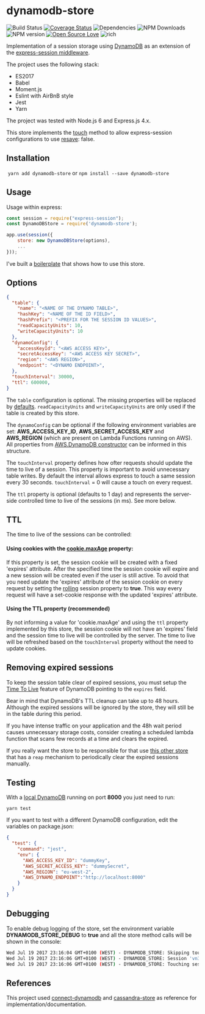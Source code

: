 dynamodb-store
===============
![Build Status](https://travis-ci.org/rafaelrpinto/dynamodb-store.svg?branch=master) [![Coverage Status](https://coveralls.io/repos/github/rafaelrpinto/dynamodb-store/badge.svg?branch=master)](https://coveralls.io/github/rafaelrpinto/dynamodb-store?branch=master) ![Dependencies](https://david-dm.org/rafaelrpinto/dynamodb-store.svg) ![NPM Downloads](https://img.shields.io/npm/dt/dynamodb-store.svg) ![NPM version](https://img.shields.io/npm/v/dynamodb-store.svg) [![Open Source Love](https://badges.frapsoft.com/os/v1/open-source.png?v=103)](https://github.com/ellerbrock/open-source-badges/) ![rich](https://img.shields.io/badge/Become%20a%20millionaire-failing-red.svg)


Implementation of a session storage using [DynamoDB](https://aws.amazon.com/dynamodb/)
as an extension of the [express-session middleware](https://github.com/expressjs/session).

The project uses the following stack:

- ES2017
- Babel
- Moment.js
- Eslint with AirBnB style
- Jest
- Yarn

The project was tested with Node.js 6 and Express.js 4.x.

This store implements the [touch](https://github.com/expressjs/session#storetouchsid-session-callback) method to allow express-session configurations to use [resave](https://github.com/expressjs/session#resave): false.

## Installation
​
`yarn add dynamodb-store`
or
`npm install --save dynamodb-store`


## Usage

Usage within express:

```javascript
const session = require("express-session");
const DynamoDBStore = require('dynamodb-store');

app.use(session({
    store: new DynamoDBStore(options),
    ...
}));
```
I've built a [boilerplate](https://github.com/rafaelrpinto/aws-lambda-stateful-express-boilerplate) that shows how to use this store.

## Options

```json
{
  "table": {
    "name": "<NAME OF THE DYNAMO TABLE>",
    "hashKey": "<NAME OF THE ID FIELD>",
    "hashPrefix": "<PREFIX FOR THE SESSION ID VALUES>",
    "readCapacityUnits": 10,
    "writeCapacityUnits": 10
  },
  "dynamoConfig": {
    "accessKeyId": "<AWS ACCESS KEY>",
    "secretAccessKey": "<AWS ACCESS KEY SECRET>",
    "region": "<AWS REGION>",
    "endpoint": "<DYNAMO ENDPOINT>",
  },
  "touchInterval": 30000,
  "ttl": 600000,
}
```

The `table` configuration is optional. The missing properties will be replaced by [defaults](https://github.com/rafaelrpinto/dynamodb-store/blob/master/lib/constants.js). `readCapacityUnits` and `writeCapacityUnits` are only used if the table is created by this store.

The `dynamoConfig` can be optional if the following environment variables are set: **AWS_ACCESS_KEY_ID**, **AWS_SECRET_ACCESS_KEY** and **AWS_REGION** (which are present on Lambda Functions running on AWS). All properties from [AWS.DynamoDB constructor](https://docs.aws.amazon.com/AWSJavaScriptSDK/latest/AWS/DynamoDB.html#constructor-property) can be informed in this structure.

The `touchInterval` property defines how ofter requests should update the time to live of a session. This property is important to avoid unnecessary table writes. By default the interval allows express to touch a same session every 30 seconds. `touchInterval` = 0 will cause a touch on every request.

The `ttl` property is optional (defaults to 1 day) and represents the server-side controlled time to live of the sessions (in ms). See more below.

## TTL

The time to live of the sessions can be controlled:

#### Using cookies with the [cookie.maxAge](https://github.com/expressjs/session#cookiemaxage) property:

If this property is set, the session cookie will be created with a fixed 'expires' attribute. After the specified time the session cookie will expire and a new session will be created even if the user is still active. To avoid that you need update the 'expires' attribute of the session cookie on every request by setting the [rolling](https://github.com/expressjs/session#rolling) session property to **true**. This way every request will have a set-cookie response with the updated 'expires' attribute.

#### Using the TTL property (recommended)

By not informing a value for 'cookie.maxAge' and using the `ttl` property implemented by this store, the session cookie will not have an 'expires' field and the session time to live will be controlled by the server. The time to live will be refreshed based on the `touchInterval` property without the need to update cookies.

## Removing expired sessions

To keep the session table clear of expired sessions, you must setup the [Time To Live](https://docs.aws.amazon.com/amazondynamodb/latest/developerguide/TTL.html) feature of DynamoDB pointing to the `expires` field.

Bear in mind that DynamoDB's TTL cleanup can take up to 48 hours. Although the expired sessions will be ignored by the store, they will still be in the table during this period.

If you have intense traffic on your application and the 48h wait period causes unnecessary storage costs, consider creating a scheduled lambda function that scans few records at a time and clears the expired.

If you really want the store to be responsible for that use [this other store](https://github.com/ca98am79/connect-dynamodb) that has a `reap` mechanism to periodically clear the expired sessions manually.

## Testing

With a [local DynamoDB](https://docs.aws.amazon.com/amazondynamodb/latest/developerguide/DynamoDBLocal.html) running on port **8000** you just need to run:

`yarn test`

If you want to test with a different DynamoDB configuration, edit the variables on package.json:

```json
{
  "test": {
    "command": "jest",
    "env": {
      "AWS_ACCESS_KEY_ID": "dummyKey",
      "AWS_SECRET_ACCESS_KEY": "dummySecret",
      "AWS_REGION": "eu-west-2",
      "AWS_DYNAMO_ENDPOINT":"http://localhost:8000"
    }
  }
}
```

## Debugging

To enable debug logging of the store, set the environment variable **DYNAMODB_STORE_DEBUG** to **true** and all the store method calls will be shown in the console:

```bash
Wed Jul 19 2017 23:16:04 GMT+0100 (WEST) - DYNAMODB_STORE: Skipping touch of session 'vn31s3sl3k5fHiHs1saMXNEyb_hEp1KS'
Wed Jul 19 2017 23:16:06 GMT+0100 (WEST) - DYNAMODB_STORE: Session 'vn31s3sl3k5fHiHs1saMXNEyb_hEp1KS' found {"csrfSecret":"ZeYyyZyHv1rADky_hmiYt40e","cookie":{"path":"/","expires":null,"_expires":null,"data":{"path":"/","expires":null,"httpOnly":true,"secure":true,"originalMaxAge":null,"sameSite":true},"maxAge":null,"sameSite":true,"httpOnly":true,"secure":true,"originalMaxAge":null},"updated":1500502536135,"user":{"firstName":"Shaylee","lastName":"Robel","avatar":"https://s3.amazonaws.com/uifaces/faces/twitter/yassiryahya/128.jpg"}}
Wed Jul 19 2017 23:16:06 GMT+0100 (WEST) - DYNAMODB_STORE: Touching session 'vn31s3sl3k5fHiHs1saMXNEyb_hEp1KS'
```

## References

This project used [connect-dynamodb](https://github.com/ca98am79/connect-dynamodb) and [cassandra-store](https://github.com/webcc/cassandra-store) as reference for implementation/documentation.
